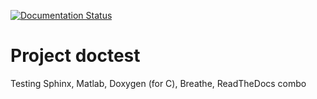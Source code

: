 [![Documentation Status](https://readthedocs.org/projects/mydoctest/badge/?version=latest)](http://mydoctest.readthedocs.org/en/latest/?badge=latest)

# Project doctest

Testing Sphinx, Matlab, Doxygen (for C), Breathe, ReadTheDocs combo